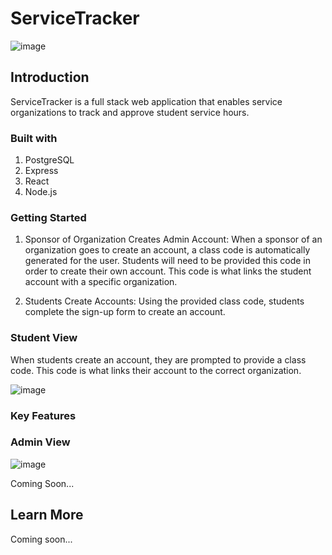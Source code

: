 # ServiceTracker 
![image](https://user-images.githubusercontent.com/67441821/104821703-b76a1780-580b-11eb-9099-2518616989e4.png)



## Introduction

ServiceTracker is a full stack web application that enables service organizations to track and approve student service hours. 

### Built with

1. PostgreSQL
2. Express
3. React
4. Node.js

### Getting Started
1. Sponsor of Organization Creates Admin Account: 
    When a sponsor of an organization goes to create an account, a class code is automatically generated for the user. Students will need to be provided this code in order to create their own account. This code is what links the student account with a specific organization. 

2. Students Create Accounts:
    Using the provided class code, students complete the sign-up form to create an account. 



### Student View
When students create an account, they are prompted to provide a class code. This code is what links their account to the correct organization. 

![image](https://user-images.githubusercontent.com/67441821/105642306-02f97280-5e57-11eb-811b-fd1f62a1cf38.png)


### Key Features

### Admin View
![image](https://user-images.githubusercontent.com/67441821/105642154-f9bbd600-5e55-11eb-971f-f15db765a309.png)


Coming Soon... 

## Learn More

Coming soon...
